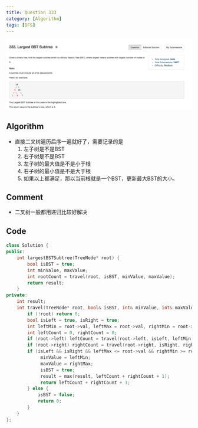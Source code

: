 ```yaml
---
title: Question 333
category: [Algorithm]
tags: [DFS]
---
```


![Description](../Assets/Figure/question333.png)

## Algorithm 

- 直接二叉树遍历后序一遍就好了，需要记录的是
    1. 左子树是不是BST
    2. 右子树是不是BST
    3. 左子树的最大值是不是小于根
    4. 右子树的最小值是不是大于根
    5. 如果以上都满足，那以当前根就是一个BST，更新最大BST的大小。

## Comment

- 二叉树一般都用递归比较好解决

## Code

```C++
class Solution {
public:
    int largestBSTSubtree(TreeNode* root) {
        bool isBST = true;
        int minValue, maxValue;
        int rootCount = travel(root, isBST, minValue, maxValue);
        return result;
    }
private:
    int result;
    int travel(TreeNode* root, bool& isBST, int& minValue, int& maxValue){
        if (!root) return 0;
        bool isLeft = true, isRight = true;
        int leftMin = root->val, leftMax = root->val, rightMin = root->val, rightMax = root->val;
        int leftCount = 0, rightCount = 0;
        if (root->left) leftCount = travel(root->left, isLeft, leftMin, leftMax);
        if (root->right) rightCount = travel(root->right, isRight, rightMin, rightMax);
        if (isLeft && isRight && leftMax <= root->val && rightMin >= root->val){
             minValue = leftMin;
             maxValue = rightMax;
             isBST = true;
             result = max(result, leftCount + rightCount + 1);
             return leftCount + rightCount + 1;
        } else {
            isBST = false;
            return 0;
        }
    }
};
```

